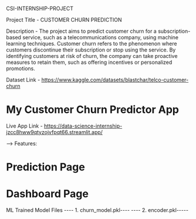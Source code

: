 CSI-INTERNSHIP-PROJECT

Project Title - CUSTOMER CHURN PREDICTION

Description - 
The project aims to predict customer churn for a subscription-based service, such
as a telecommunications company, using machine learning techniques. Customer churn refers to the
phenomenon where customers discontinue their subscription or stop using the service. By identifying 
customers at risk of churn, the company can take proactive measures to retain them, such as offering 
incentives or personalized promotions.

Dataset Link - https://www.kaggle.com/datasets/blastchar/telco-customer-churn

# My Customer Churn Predictor App
Live App Link - https://data-science-internship-jzcc8hww9qtyzojvfpqt66.streamlit.app/

--> Features:
# Prediction Page
# Dashboard Page

ML Trained Model Files
---- 1. churn_model.pkl----
---- 2. encoder.pkl-----
